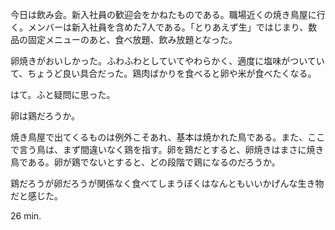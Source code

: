今日は飲み会。新入社員の歓迎会をかねたものである。職場近くの焼き鳥屋に行く。メンバーは新入社員を含めた7人である。「とりあえず生」ではじまり、数品の固定メニューのあと、食べ放題、飲み放題となった。

卵焼きがおいしかった。ふわふわとしていてやわらかく、適度に塩味がついていて、ちょうど良い具合だった。鶏肉ばかりを食べると卵や米が食べたくなる。

はて。ふと疑問に思った。

卵は鶏だろうか。

焼き鳥屋で出てくるものは例外こそあれ、基本は焼かれた鳥である。また、ここで言う鳥は、まず間違いなく鶏を指す。卵を鶏だとすると、卵焼きはまさに焼き鳥である。卵が鶏でないとすると、どの段階で鶏になるのだろうか。

鶏だろうが卵だろうが関係なく食べてしまうぼくはなんともいいかげんな生き物だと感じた。

26 min.
